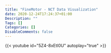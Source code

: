 ```yaml
---
title: "FineMotor - NCT Data Visualization"
date: 2020-12-24T17:24:37+01:00
Description: ""
Tags: []
Categories: []
DisableComments: false
---
```



{{< youtube id="5Z4-8xEtl0U" autoplay="true" >}}